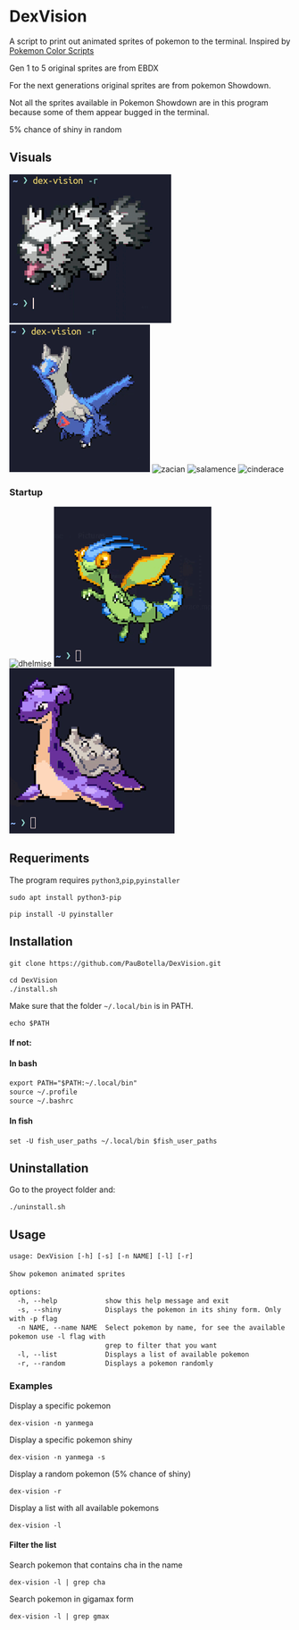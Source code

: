# DexVision

A script to print out animated sprites of pokemon to the terminal. Inspired by
[Pokemon Color Scripts](https://gitlab.com/phoneybadger/pokemon-colorscripts)


Gen 1 to 5 original sprites are from EBDX

For the next generations original sprites are from pokemon Showdown.

Not all the sprites available in Pokemon Showdown are in this program because some of them appear bugged in the terminal.

5% chance of shiny in random

## Visuals
![galarian zigzagoon](./Assets/r1.gif)
![latios](./Assets/r2.gif)
![zacian](./Assets/zacian.gif)
![salamence](./Assets/salamence.gif)
![cinderace](./Assets/cinderace.gif)

### Startup
![dhelmise](./Assets/dhelmise.gif)
![flygon](./Assets/flygon.gif)
![lapras](./Assets/lapras.gif)

## Requeriments
The program requires `python3`,`pip`,`pyinstaller`
```
sudo apt install python3-pip
```
```
pip install -U pyinstaller
```
## Installation

```
git clone https://github.com/PauBotella/DexVision.git
```
```
cd DexVision
./install.sh
```
Make sure that the folder `~/.local/bin` is in PATH.
```
echo $PATH
```
#### If not:
#### In bash
```
export PATH="$PATH:~/.local/bin"
source ~/.profile
source ~/.bashrc
```
#### In fish
```
set -U fish_user_paths ~/.local/bin $fish_user_paths
```
## Uninstallation
Go to the proyect folder and:
```
./uninstall.sh
```

## Usage
```
usage: DexVision [-h] [-s] [-n NAME] [-l] [-r]

Show pokemon animated sprites

options:
  -h, --help            show this help message and exit
  -s, --shiny           Displays the pokemon in its shiny form. Only with -p flag
  -n NAME, --name NAME  Select pokemon by name, for see the available pokemon use -l flag with
                        grep to filter that you want
  -l, --list            Displays a list of available pokemon
  -r, --random          Displays a pokemon randomly
```
### Examples
Display a specific pokemon
```
dex-vision -n yanmega
```
Display a specific pokemon shiny
```
dex-vision -n yanmega -s
```
Display a random pokemon (5% chance of shiny)
```
dex-vision -r
```
Display a list with all available pokemons
```
dex-vision -l
```
#### Filter the list
Search pokemon that contains cha in the name
```
dex-vision -l | grep cha
```
Search pokemon in gigamax form
```
dex-vision -l | grep gmax
```
